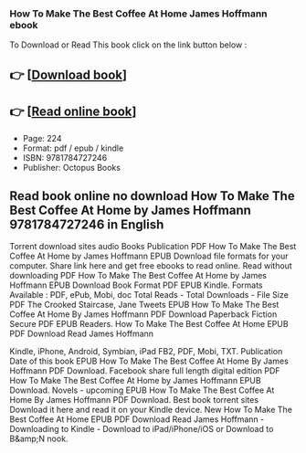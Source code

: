 ### How To Make The Best Coffee At Home James Hoffmann ebook

To Download or Read This book click on the link button below :

## 👉  [**[Download book](http://filesbooks.info/download.php?group=book&from=github.com&id=647630&lnk=1081 "Download book")**]

## 👉  [**[Read online book](http://filesbooks.info/download.php?group=book&from=github.com&id=647630&lnk=1081 "Read online book")**]


* Page: 224
* Format: pdf / epub / kindle
* ISBN: 9781784727246
* Publisher: Octopus Books



## Read book online no download How To Make The Best Coffee At Home by James Hoffmann 9781784727246 in English


Torrent download sites audio Books Publication PDF How To Make The Best Coffee At Home by James Hoffmann EPUB Download file formats for your computer. Share link here and get free ebooks to read online. Read without downloading PDF How To Make The Best Coffee At Home by James Hoffmann EPUB Download Book Format PDF EPUB Kindle. Formats Available : PDF, ePub, Mobi, doc Total Reads - Total Downloads - File Size PDF The Crooked Staircase, Jane Tweets EPUB How To Make The Best Coffee At Home By James Hoffmann PDF Download Paperback Fiction Secure PDF EPUB Readers. How To Make The Best Coffee At Home EPUB PDF Download Read James Hoffmann

Kindle, iPhone, Android, Symbian, iPad FB2, PDF, Mobi, TXT. Publication Date of this book EPUB How To Make The Best Coffee At Home By James Hoffmann PDF Download. Facebook share full length digital edition PDF How To Make The Best Coffee At Home by James Hoffmann EPUB Download. Novels - upcoming EPUB How To Make The Best Coffee At Home By James Hoffmann PDF Download. Best book torrent sites Download it here and read it on your Kindle device. New How To Make The Best Coffee At Home EPUB PDF Download Read James Hoffmann - Downloading to Kindle - Download to iPad/iPhone/iOS or Download to B&amp;amp;N nook.





